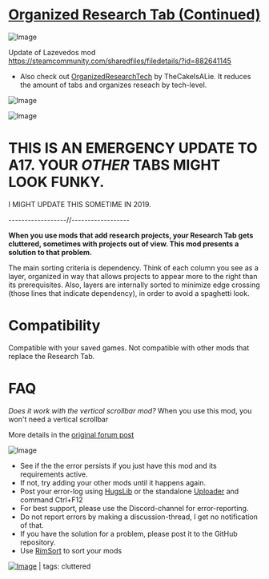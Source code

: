 # [Organized Research Tab (Continued)](https://steamcommunity.com/sharedfiles/filedetails/?id=2606510510)

![Image](https://i.imgur.com/buuPQel.png)

Update of Lazevedos mod
https://steamcommunity.com/sharedfiles/filedetails/?id=882641145

- Also check out [OrganizedResearchTech](https://steamcommunity.com/sharedfiles/filedetails/?id=3217216445) by TheCakeIsALie. It reduces the amount of tabs and organizes reseach by tech-level.

![Image](https://i.imgur.com/pufA0kM.png)
	
![Image](https://i.imgur.com/Z4GOv8H.png)

# THIS IS AN EMERGENCY UPDATE TO A17. YOUR *OTHER* TABS MIGHT LOOK FUNKY.

I MIGHT UPDATE THIS SOMETIME IN 2019.


------------------//------------------

**When you use mods that add research projects, your Research Tab gets cluttered, sometimes with projects out of view. This mod presents a solution to that problem.**

The main sorting criteria is dependency. Think of each column you see as a layer, organized in way that allows projects to appear more to the right than its prerequisites. Also, layers are internally sorted to minimize edge crossing (those lines that indicate dependency), in order to avoid a spaghetti look.

# Compatibility

Compatible with your saved games. Not compatible with other mods that replace the Research Tab.

# FAQ

*Does it work with the vertical scrollbar mod?*
When you use this mod, you won't need a vertical scrollbar

More details in the [original forum post](https://ludeon.com/forums/index.php?topic=31083.0)

![Image](https://i.imgur.com/PwoNOj4.png)



-  See if the the error persists if you just have this mod and its requirements active.
-  If not, try adding your other mods until it happens again.
-  Post your error-log using [HugsLib](https://steamcommunity.com/workshop/filedetails/?id=818773962) or the standalone [Uploader](https://steamcommunity.com/sharedfiles/filedetails/?id=2873415404) and command Ctrl+F12
-  For best support, please use the Discord-channel for error-reporting.
-  Do not report errors by making a discussion-thread, I get no notification of that.
-  If you have the solution for a problem, please post it to the GitHub repository.
-  Use [RimSort](https://github.com/RimSort/RimSort/releases/latest) to sort your mods

 

[![Image](https://img.shields.io/github/v/release/emipa606/OrganizedResearchTab?label=latest%20version&style=plastic&color=9f1111&labelColor=black)](https://steamcommunity.com/sharedfiles/filedetails/changelog/2606510510) | tags:  cluttered
